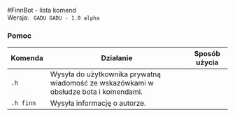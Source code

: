 #FinnBot - lista komend  
Wersja: ` GADU GADU - 1.0 alpha`
### Pomoc
Komenda | Działanie | Sposób użycia
--------|-----------|--------------
`.h` |  Wysyła do użytkownika prywatną wiadomość ze wskazówkami w obsłudze bota i komendami. 
`.h finn` | Wysyła informację o autorze.

